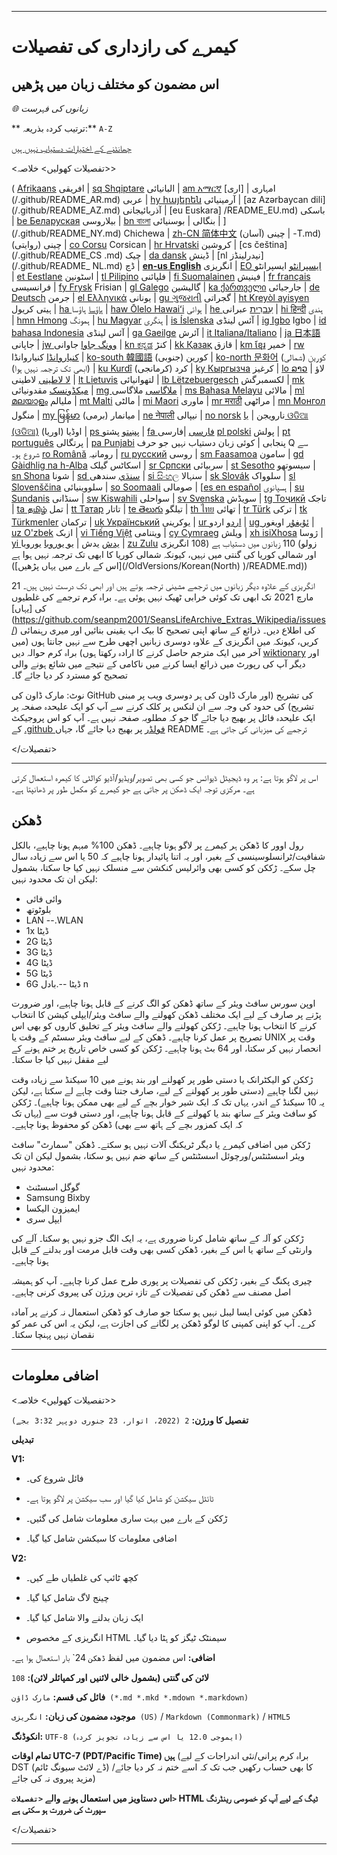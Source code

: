 
***

# کیمرے کی رازداری کی تفصیلات

## اس مضمون کو مختلف زبان میں پڑھیں

_🌐 زبانوں کی فہرست_

** ترتیب کردہ بذریعہ:** `A-Z`

[چھانٹنے کے اختیارات دستیاب نہیں ہیں](https://github.com/seanpm2001/Camera-privacy-specification/)

<تفصیلات کھولیں> خلاصہ>>

( [Afrikaans](/.github/README_AF.md) افریقی | [sq Shqiptare](/.github/README_SQ.md) البانیائی | [am አማርኛ](/.github/README_AM.md) امہاری | [ارى] (/.github/README_AR.md) عربی | [hy հայերեն](/.github/README_HY.md) آرمینیائی | [az Azərbaycan dili] (/.github/README_AZ.md) آذربائیجانی | [eu Euskara] /README_EU.md) باسکی | [be Беларуская](/.github/README_BE.md) بیلاروسی | [bn বাংলা](/.github/README_BN.md) بنگالی | بوسنیائی | ](/.github/README_NY.md) Chichewa | [zh-CN 简体中文](/.github/README_ZH-CN.md) چینی (آسان) | -T.md) چینی (روایتی) | [co Corsu](/.github/README_CO.md) Corsican | [hr Hrvatski](/.github/README_HR.md) کروشین | [cs čeština](/.github/README_CS .md) چیک | [da dansk](README_DA.md) ڈینش | [nl نیدرلینڈز](/.github/README_ NL.md) ڈچ | [**en-us English**](/.github/README.md) انگریزی | [EO ایسپرانٹو](/.github/README_EO.md) ایسپرانٹو | [et Eestlane](/.github/README_ET.md) اسٹونین | [tl Pilipino](/.github/README_TL.md) فلپائنی | [fi Suomalainen](/.github/README_FI.md) فینیش | [fr français](/.github/README_FR.md) فرانسیسی | [fy Frysk](/.github/README_FY.md) Frisian | [gl Galego](/.github/README_GL.md) گالیشین | [ka ქართველი](/.github/README_KA) جارجیائی | [de Deutsch](/.github/README_DE.md) جرمن | [el Ελληνικά](/.github/README_EL.md) یونانی | [gu ગુજરાતી](/.github/README_GU.md) گجراتی | [ht Kreyòl ayisyen](/.github/README_HT.md) ہیتی کریول | [ha ہاؤسا](/.github/README_HA.md) ہاؤسا | [haw Ōlelo Hawaiʻi](/.github/README_HAW.md) ہوائی | [he עִברִית](/.github/README_HE.md) عبرانی | [hi हिन्दी](/.github/README_HI.md) ہندی | [hmn Hmong](/.github/README_HMN.md) ہمونگ | [hu Magyar](/.github/README_HU.md) ہنگری | [is Íslenska](/.github/README_IS.md) آئس لینڈی | [ig Igbo](/.github/README_IG.md) Igbo | [id bahasa Indonesia](/.github/README_ID.md) آئس لینڈی | [ga Gaeilge](/.github/README_GA.md) آئرش | [it Italiana/Italiano](/.github/README_IT.md) | [ja 日本語](/.github/README_JA.md) جاپانی | [jw وونگ جاوا](/.github/README_JW.md) جاوانی | [kn ಕನ್ನಡ](/.github/README_KN.md) کنڑ | [kk Қазақ](/.github/README_KK.md) قازق | [km ខ្មែរ](/.github/README_KM.md) خمیر | [rw کنیاروانڈا](/.github/README_RW.md) کنیاروانڈا | [ko-south 韓國語](/.github/README_KO_SOUTH.md) کورین (جنوبی) | [ko-north 문화어](README_KO_NORTH.md) کورین (شمالی) (ابھی تک ترجمہ نہیں ہوا) | [ku Kurdî](/.github/README_KU.md) کرد (کرمانجی) | [ky Кыргызча](/.github/README_KY.md) کرغیز | [lo ລາວ](/.github/README_LO.md) لاؤ | [لا لاطینی](/.github/README_LA.md) لاطینی | [lt Lietuvis](/.github/README_LT.md) لتھوانیائی | [lb Lëtzebuergesch](/.github/README_LB.md) لکسمبرگش | [mk میکڈونسک](/.github/README_MK.md) مقدونیائی | [mg ملاگاسی](/.github/README_MG.md) ملاگاسی | [ms Bahasa Melayu](/.github/README_MS.md) مالائی | [ml മലയാളം](/.github/README_ML.md) ملیالم | [mt Malti](/.github/README_MT.md) مالٹی | [mi Maori](/.github/README_MI.md) ماوری | [mr मराठी](/.github/README_MR.md) مراٹھی | [mn Монгол](/.github/README_MN.md) منگول | [my မြန်မာ](/.github/README_MY.md) میانمار (برمی) | [ne नेपाली](/.github/README_NE.md) نیپالی | [no norsk](/.github/README_NO.md) نارویجن | [یا ଓଡିଆ (ଓଡିଆ)](/.github/README_OR.md) اوڈیا (اوریا) | [ps پښتو](/.github/README_PS.md) پشتو | [fa فارسی](/.github/README_FA.md) |فارسی [pl polski](/.github/README_PL.md) پولش | [pt português](/.github/README_PT.md) پرتگالی | [pa Punjabi](/.github/README_PA.md) پنجابی | کوئی زبان دستیاب نہیں جو حرف Q سے شروع ہو۔ [ro Română](/.github/README_RO.md) رومانیہ | [ru русский](/.github/README_RU.md) روسی | [sm Faasamoa](/.github/README_SM.md) سامون | [gd Gàidhlig na h-Alba](/.github/README_GD.md) اسکاٹس گیلک | [sr Српски](/.github/README_SR.md) سربیائی | [st Sesotho](/.github/README_ST.md) سیسوتھو | [sn Shona](/.github/README_SN.md) شونا | [sd سنڌي](/.github/README_SD.md) سندھی | [si සිංහල](/.github/README_SI.md) سنہالا | [sk Slovák](/.github/README_SK.md) سلوواک | [sl Slovenščina](/.github/README_SL.md) سلووینیائی | [so Soomaali](/.github/README_SO.md) صومالی | [[es en español](/.github/README_ES.md) ہسپانوی | [su Sundanis](/.github/README_SU.md) سنڈانی | [sw Kiswahili](/.github/README_SW.md) سواحلی | [sv Svenska](/.github/README_SV.md) سویڈش | [tg Тоҷикӣ](/.github/README_TG.md) تاجک | [ta தமிழ்](/.github/README_TA.md) تمل | [tt Татар](/.github/README_TT.md) تاتار | [te తెలుగు](/.github/README_TE.md) تیلگو | [th ไทย](/.github/README_TH.md) تھائی | [tr Türk](/.github/README_TR.md) ترکی | [tk Türkmenler](/.github/README_TK.md) ترکمان | [uk Український](/.github/README_UK.md) یوکرینی | [ur اردو](/.github/README_UR.md) اردو | [ug ئۇيغۇر](/.github/README_UG.md) اویغور | [uz O'zbek](/.github/README_UZ.md) ازبک | [vi Tiếng Việt](/.github/README_VI.md) ویتنامی | [cy Cymraeg](/.github/README_CY.md) ویلش | [xh isiXhosa](/.github/README_XH.md) ژوسا | [yi یدش](/.github/README_YI.md) یدش | [یو یوروبا](/.github/README_YO.md) یوروبا | [zu Zulu](/.github/README_ZU.md) زولو) 110 زبانوں میں دستیاب ہے (108 انگریزی اور شمالی کوریا کی گنتی میں نہیں، کیونکہ شمالی کوریا کا ابھی تک ترجمہ نہیں ہوا ہے [اس کے بارے میں یہاں پڑھیں])(/OldVersions/Korean(North) )/README.md))

انگریزی کے علاوہ دیگر زبانوں میں ترجمے مشینی ترجمہ ہوتے ہیں اور ابھی تک درست نہیں ہیں۔ 21 مارچ 2021 تک ابھی تک کوئی خرابی ٹھیک نہیں ہوئی ہے۔ براہ کرم ترجمے کی غلطیوں کی [یہاں] (https://github.com/seanpm2001/SeansLifeArchive_Extras_Wikipedia/issues/) کی اطلاع دیں۔ ذرائع کے ساتھ اپنی تصحیح کا بیک اپ یقینی بنائیں اور میری رہنمائی کریں، کیونکہ میں انگریزی کے علاوہ دوسری زبانیں اچھی طرح سے نہیں جانتا ہوں (میں آخر میں ایک مترجم حاصل کرنے کا ارادہ رکھتا ہوں) براہ کرم حوالہ دیں [wiktionary](https://en.wiktionary.org) اور دیگر آپ کی رپورٹ میں ذرائع ایسا کرنے میں ناکامی کے نتیجے میں شائع ہونے والی تصحیح کو مسترد کر دیا جائے گا۔

نوٹ: مارک ڈاون کی GitHub کی تشریح (اور مارک ڈاون کی ہر دوسری ویب پر مبنی تشریح) کی حدود کی وجہ سے ان لنکس پر کلک کرنے سے آپ کو ایک علیحدہ صفحہ پر ایک علیحدہ فائل پر بھیج دیا جائے گا جو کہ مطلوبہ صفحہ نہیں ہے۔ آپ کو اس پروجیکٹ کے [.github فولڈر](/.github/) پر بھیج دیا جائے گا، جہاں README ترجمے کی میزبانی کی جاتی ہے۔

</تفصیلات>

---

اس پر لاگو ہوتا ہے: ہر وہ ڈیجیٹل ڈیوائس جو کسی بھی تصویر/ویڈیو/آڈیو کوالٹی کا کیمرہ استعمال کرتی ہے۔ مرکزی توجہ ایک ڈھکن پر جاتی ہے جو کیمرے کو مکمل طور پر ڈھانپتا ہے۔

## ڈھکن

رول اوور کا ڈھکن ہر کیمرے پر لاگو ہونا چاہیے۔ ڈھکن 100% مبہم ہونا چاہیے، بالکل شفافیت/ٹرانسلوسینسی کے بغیر، اور یہ اتنا پائیدار ہونا چاہیے کہ 50 یا اس سے زیادہ سال چل سکے۔ ڑککن کو کسی بھی وائرلیس کنکشن سے منسلک نہیں کیا جا سکتا، بشمول لیکن ان تک محدود نہیں:

- وائی فائی
- بلوٹوتھ
- LAN
--.WLAN
- 1x ڈیٹا
- 2G ڈیٹا
- 3G ڈیٹا
- 4G ڈیٹا
- 5G ڈیٹا
- 6G ڈیٹا
--.بادل n

اوپن سورس سافٹ ویئر کے ساتھ ڈھکن کو الگ کرنے کے قابل ہونا چاہیے، اور ضرورت پڑنے پر صارف کے لیے ایک مختلف ڈھکن کھولنے والے سافٹ ویئر/ایپلی کیشن کا انتخاب کرنے کا انتخاب ہونا چاہیے۔ ڑککن کھولنے والے سافٹ ویئر کے تخلیق کاروں کو بھی اس تصریح پر عمل کرنا چاہیے۔ ڈھکن کے لیے سافٹ ویئر سسٹم کے وقت یا UNIX وقت پر انحصار نہیں کر سکتا، اور 64 بٹ ہونا چاہیے۔ ڑککن کو کسی خاص تاریخ پر ختم ہونے کے لیے مقفل نہیں کیا جا سکتا۔

ڑککن کو الیکٹرانک یا دستی طور پر کھولنے اور بند ہونے میں 10 سیکنڈ سے زیادہ وقت نہیں لگنا چاہیے (دستی طور پر کھولنے کے لیے، صارف جتنا وقت چاہے لے سکتا ہے، لیکن یہ 10 سیکنڈ کے اندر، یہاں تک کہ ایک شیر خوار بچے کے لیے بھی ممکن ہونا چاہیے)۔ ڑککن کو سافٹ ویئر کے ساتھ بند یا کھولنے کے قابل ہونا چاہیے، اور دستی قوت سے (یہاں تک کہ ایک کمزور بچے کے ہاتھ سے بھی) ڈھکن کو محفوظ ہونا چاہیے۔

ڑککن میں اضافی کیمرے یا دیگر ٹریکنگ آلات نہیں ہو سکتے۔ ڈھکن "سمارٹ" سافٹ ویئر اسسٹنٹس/ورچوئل اسسٹنٹس کے ساتھ ضم نہیں ہو سکتا، بشمول لیکن ان تک محدود نہیں:

* گوگل اسسٹنٹ
* Samsung Bixby
* ایمیزون الیکسا
* ایپل سری

ڑککن کو آلہ کے ساتھ شامل کرنا ضروری ہے، یہ ایک الگ جزو نہیں ہو سکتا۔ آلے کی وارنٹی کے ساتھ یا اس کے بغیر، ڈھکن کسی بھی وقت قابل مرمت اور بدلنے کے قابل ہونا چاہیے۔

چیری پکنگ کے بغیر، ڑککن کی تفصیلات پر پوری طرح عمل کرنا چاہیے۔ آپ کو ہمیشہ اصل مصنف سے ڈھکن کی تفصیلات کے تازہ ترین ورژن کی پیروی کرنی چاہیے۔

ڈھکن میں کوئی ایسا لیبل نہیں ہو سکتا جو صارف کو ڈھکن استعمال نہ کرنے پر آمادہ کرے۔ آپ کو اپنی کمپنی کا لوگو ڈھکن پر لگانے کی اجازت ہے، لیکن یہ اس کی عمر کو نقصان نہیں پہنچا سکتا۔

***

## اضافی معلومات

<تفصیلات کھولیں> خلاصہ>>

**تفصیل کا ورژن:** `2 (2022، اتوار، 23 جنوری دوپہر 3:32 بجے)`

**تبدیلی**

**V1:**

- فائل شروع کی۔

- ٹائٹل سیکشن کو شامل کیا گیا اور سب سیکشن پر لاگو ہوتا ہے۔

- ڑککن کے بارے میں بہت ساری معلومات شامل کی گئیں۔

- اضافی معلومات کا سیکشن شامل کیا گیا۔

**V2:**

- کچھ ٹائپ کی غلطیاں طے کیں۔

- چینج لاگ شامل کیا گیا۔

- ایک زبان بدلنے والا شامل کیا گیا۔

- انگریزی کے مخصوص HTML سیمنٹک ٹیگز کو ہٹا دیا گیا۔

**اضافی:** اس مضمون میں لفظ `ڈھکن` 24` بار استعمال ہوا ہے۔

**لائن کی گنتی (بشمول خالی لائنیں اور کمپائلر لائن):** `108`

**فائل کی قسم:** `مارک ڈاؤن (*.md *.mkd *.mdown *.markdown)`

**موجودہ مضمون کی زبان:** `انگریزی (US)` / `Markdown (Commonmark)` / `HTML5`

**انکوڈنگ:** `UTF-8 (ایموجی 12.0 یا اس سے زیادہ تجویز کردہ)`

**تمام اوقات UTC-7 (PDT/Pacific Time) ہیں** (براہ کرم پرانی/نئی اندراجات کے لیے DST (ڈے لائٹ سیونگ ٹائم) کا بھی حساب رکھیں جب تک کہ اسے ختم نہ کر دیا جائے/مزید پیروی نہ کی جائے)

**اس دستاویز میں استعمال ہونے والے `<تفصیلات>` HTML ٹیگ کے لیے آپ کو خصوصی رینڈرنگ سپورٹ کی ضرورت ہو سکتی ہے**

</تفصیلات>

***
